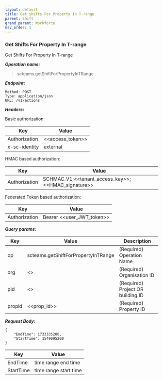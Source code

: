 ```yaml
---
layout: default
title: Get Shifts For Property In T-range
parent: Shift
grand_parent: Workforce
nav_order: 1
---
```



### Get Shifts For Property In T-range

Get Shifts For Property In T-range

***Operation name:***

> scteams.getShiftForPropertyInTRange

***Endpoint:***

```
Method: POST
Type: application/json
URL: /v1/actions
```

***Headers:***

Basic authorization:

|Key|Value|
|---|---|
|Authorization|<<access_token>>|
|x-sc-identity|external|

HMAC based authorization:

|Key|Value|
|---|---|
|Authorization|SCHMAC_V1;<<tenant_access_key>>;<<HMAC_signature>>|

Federated Token based authorization:

|Key|Value|
|---|---|
|Authorization|Bearer <<user_JWT_token>>|

***Query params:***

| Key | Value | Description |
| --- | ------|-------------|
| op | scteams.getShiftForPropertyInTRange | (Required) Operation Name |
| org | <<org>> | (Required) Organisation ID |
| pid | <<pid>> | (Required) Project OR building ID |
| propid | <<prop_id>> | (Required) Property ID |


***Request Body:***

```
{
    "EndTime": 1733335200,
    "StartTime": 1549095200
}
```

|Key|Value|
|---|---|
|EndTime|time range end time|
|StartTime|time range start time|
